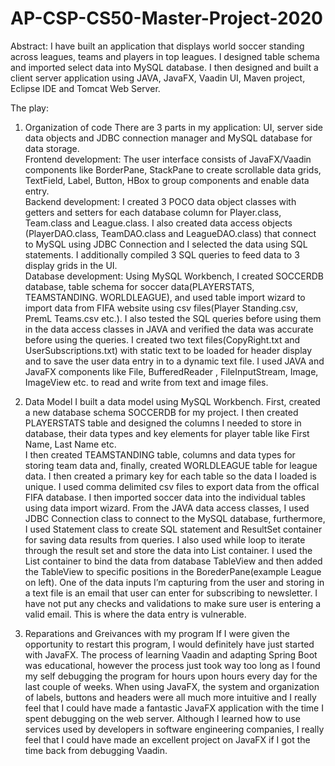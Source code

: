 # AP-CSP-CS50-Master-Project-2020
Abstract: I have built an application that displays world soccer standing across leagues, teams and players in top leagues. I designed table schema and imported select data into MySQL database. I then designed and built a client server application using JAVA, JavaFX, Vaadin UI, Maven project, Eclipse IDE and Tomcat Web Server.  

The play:

1. Organization of code
There are 3 parts in my application: UI, server side data objects and JDBC connection manager and MySQL database for data storage.  
  Frontend development: The user interface consists of JavaFX/Vaadin components like BorderPane, StackPane to create scrollable data grids, 
TextField, Label, Button, HBox to group components and enable data entry.   
  Backend development:  I created 3 POCO data object classes with getters and setters for each database column for Player.class, 
Team.class and League.class. I also created data access objects (PlayerDAO.class, TeamDAO.class and LeagueDAO.class) that connect to MySQL
using JDBC Connection and I selected the data using SQL statements. I additionally compiled 3 SQL queries to feed data to 3 display grids 
in the UI.  
  Database development:  Using MySQL Workbench, I created SOCCERDB database, table schema for 
soccer data(PLAYERSTATS, TEAMSTANDING. WORLDLEAGUE), and used table import wizard to import data from FIFA website using csv 
files(Player Standing.csv, PremL Teams.csv etc.). I also tested the SQL queries before using them in the data access classes in JAVA and 
verified the data was accurate before using the queries. I created two text files(CopyRight.txt and UserSubscriptions.txt) 
with static text to be loaded for header display  and to save the user data entry in to a dynamic text file. I used JAVA and JavaFX 
components like File, BufferedReader , FileInputStream, Image, ImageView etc. to read and write from text and image files.  

2. Data Model
I built a data model using MySQL Workbench. First, created a new database schema SOCCERDB for my project. 
I then created PLAYERSTATS table and designed the columns I needed to store in database, their data types and key elements for player table like First Name, Last Name etc.  
I then created TEAMSTANDING table, columns and data types for storing team data and, finally, created WORLDLEAGUE table for league data. 
I then created a primary key for each table so the data I loaded is unique. I used comma delimited csv files to export data from the offical FIFA database. 
I then imported soccer data into the individual tables using data import wizard. From the JAVA data access classes, I used JDBC Connection class to connect to the MySQL database, 
furthermore, I used Statement class to create SQL statement and ResultSet container for saving data results from queries. 
I also used while loop to iterate through the result set and store the data into List container. 
I used the List container to bind the data from database TableView and then added the TableView to specific positions in the BorederPane(example League on left). 
One of the data inputs I’m capturing from the user and storing in a text file is an email that user can enter for subscribing to newsletter. I have not put any checks and validations to make sure user is entering a valid email. 
This is where the data entry is vulnerable.

3. Reparations and Greivances with my program
If I were given the opportunity to restart this program, I would definitely have just started with JavaFX. 
The process of learning Vaadin and adapting Spring Boot was educational, however the process just took way too long as I found my self debugging the program for hours upon hours every day for the last couple of weeks. 
When using JavaFX, the system and organization of labels, buttons and headers were all much more intuitive and I really feel that I could have made a fantastic JavaFX application with the time I spent debugging on the web server. 
Although I learned how to use services used by developers in software engineering companies, I really feel that I could have made an excellent project on JavaFX if I got the time back from debugging Vaadin.
